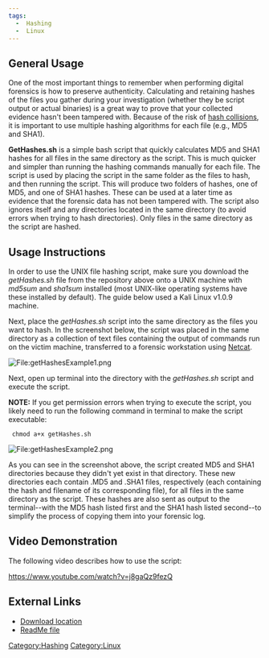 ```yaml
---
tags:
  -  Hashing
  -  Linux
---
```

## General Usage

One of the most important things to remember when performing digital
forensics is how to preserve authenticity. Calculating and retaining
hashes of the files you gather during your investigation (whether they
be script output or actual binaries) is a great way to prove that your
collected evidence hasn't been tampered with. Because of the risk of
[hash
collisions](http://en.wikipedia.org/wiki/Collision_%28computer_science%29),
it is important to use multiple hashing algorithms for each file (e.g.,
MD5 and SHA1).

**GetHashes.sh** is a simple bash script that quickly calculates MD5 and
SHA1 hashes for all files in the same directory as the script. This is
much quicker and simpler than running the hashing commands manually for
each file. The script is used by placing the script in the same folder
as the files to hash, and then running the script. This will produce two
folders of hashes, one of MD5, and one of SHA1 hashes. These can be used
at a later time as evidence that the forensic data has not been tampered
with. The script also ignores itself and any directories located in the
same directory (to avoid errors when trying to hash directories). Only
files in the same directory as the script are hashed.

## Usage Instructions

In order to use the UNIX file hashing script, make sure you download the
*getHashes.sh* file from the repository above onto a UNIX machine with
*md5sum* and *sha1sum* installed (most UNIX-like operating systems have
these installed by default). The guide below used a Kali Linux v1.0.9
machine.

Next, place the *getHashes.sh* script into the same directory as the
files you want to hash. In the screenshot below, the script was placed
in the same directory as a collection of text files containing the
output of commands run on the victim machine, transferred to a forensic
workstation using [Netcat](netcat.md).

![<File:getHashesExample1.png>](getHashesExample1.png "File:getHashesExample1.png")

Next, open up terminal into the directory with the *getHashes.sh* script
and execute the script.

**NOTE:** If you get permission errors when trying to execute the
script, you likely need to run the following command in terminal to make
the script executable:

` chmod a+x getHashes.sh`

![<File:getHashesExample2.png>](getHashesExample2.png "File:getHashesExample2.png")

As you can see in the screenshot above, the script created MD5 and SHA1
directories because they didn't yet exist in that directory. These new
directories each contain .MD5 and .SHA1 files, respectively (each
containing the hash and filename of its corresponding file), for all
files in the same directory as the script. These hashes are also sent as
output to the terminal--with the MD5 hash listed first and the SHA1 hash
listed second--to simplify the process of copying them into your
forensic log.

## Video Demonstration

The following video describes how to use the script:

<https://www.youtube.com/watch?v=j8gaQz9fezQ>

## External Links

- [Download
  location](https://bitbucket.org/stewdebaker/unix-hashing-script)
- [ReadMe
  file](http://technicallysane.blogspot.com/p/unix-file-hashing-script.html)

[Category:Hashing](category:hashing.md)
[Category:Linux](category:linux.md)
